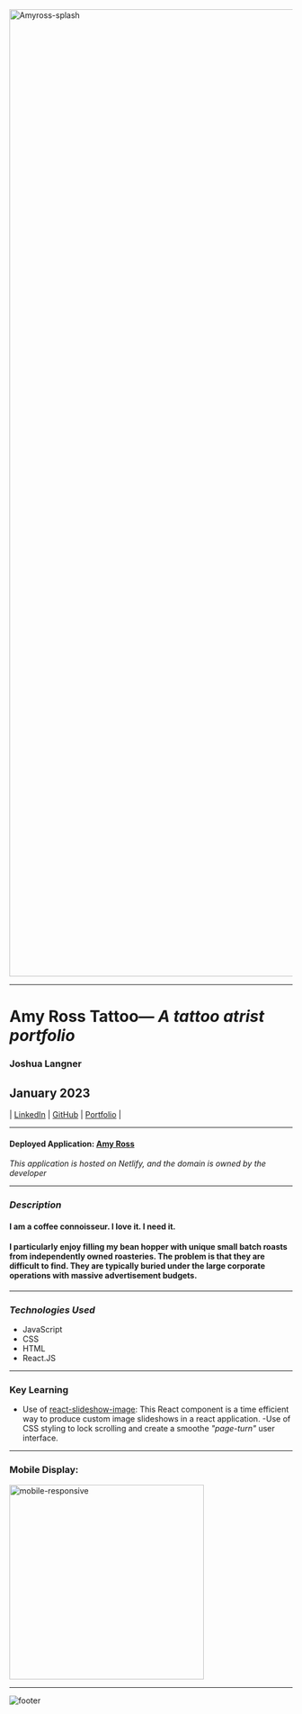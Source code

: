 <img width="1720" alt="Amyross-splash" src="https://user-images.githubusercontent.com/107937483/226444914-bcb6c649-d99e-406d-8490-b6d73b9e84e3.png">

---

# Amy Ross Tattoo— *A tattoo atrist portfolio*

### Joshua Langner
## January 2023

| [LinkedIn](https://www.linkedin.com/in/josh-langner-48) | [GitHub](https://github.com/jlangner87) | [Portfolio](https://joshua-langner.com) |

---

#### Deployed Application: [Amy Ross](https://amyross.ink)
*This application is hosted on Netlify, and the domain is owned by the developer*

---

### **_Description_**

#### I am a coffee connoisseur. I love it. I need it.

#### I particularly enjoy filling my bean hopper with unique small batch roasts from independently owned roasteries. The problem is that they are difficult to find. They are typically buried under the large corporate operations with massive advertisement budgets.

---

### **_Technologies Used_**

- JavaScript
- CSS
- HTML
- React.JS

---

### Key Learning
- Use of [react-slideshow-image](https://www.npmjs.com/package/react-slideshow-image): This React component is a time efficient way to produce custom image slideshows in a react application.
-Use of CSS styling to lock scrolling and create a smoothe *"page-turn"* user interface.

---
### Mobile Display:
<img width="346" alt="mobile-responsive" src="https://user-images.githubusercontent.com/107937483/226445443-aa106756-10e9-4e14-9b42-1542d437e0c6.png">

---
![footer](assets/JL_OctopusLogo_Final_JoshuaLangner_Logo_Purple_Horizontal_Extended.png)


